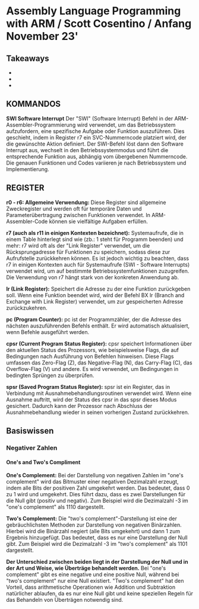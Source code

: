 # Assembly Language Programming with ARM  /  Scott Cosentino / Anfang November 23'

## Takeaways

+
+
+

## KOMMANDOS

**SWI Software Interrupt**
Der "SWI" (Software Interrupt) Befehl in der ARM-Assembler-Programmierung wird verwendet, um das Betriebssystem aufzufordern, eine spezifische Aufgabe oder Funktion auszuführen. Dies geschieht, indem in Register r7 ein SVC-Nummerncode platziert wird, der die gewünschte Aktion definiert. Der SWI-Befehl löst dann den Software Interrupt aus, wechselt in den Betriebssystemmodus und führt die entsprechende Funktion aus, abhängig vom übergebenen Nummerncode. Die genauen Funktionen und Codes variieren je nach Betriebssystem und Implementierung.

## REGISTER

**r0 - r6: Allgemeine Verwendung:**
Diese Register sind allgemeine Zweckregister und werden oft für temporäre Daten und Parameterübertragung zwischen Funktionen verwendet. In ARM-Assembler-Code können sie vielfältige Aufgaben erfüllen.

**r7 (auch als r11 in einigen Kontexten bezeichnet):**
Systemaufrufe, die in einem Table hinterlegt sind wie (zb.: 1 steht für Programm beenden) und mehr: r7 wird oft als der "Link Register" verwendet, um die Rücksprungadresse für Funktionen zu speichern, sodass diese zur Aufrufstelle zurückkehren können. Es ist jedoch wichtig zu beachten, dass r7 in einigen Kontexten auch für Systemaufrufe (SWI - Software Interrupts) verwendet wird, um auf bestimmte Betriebssystemfunktionen zuzugreifen. Die Verwendung von r7 hängt stark von der konkreten Anwendung ab. 

**lr (Link Register):**
Speichert die Adresse zu der eine Funktion zurückgeben soll. Wenn eine Funktion beendet wird, wird der Befehl BX lr (Branch and Exchange with Link Register) verwendet, um zur gespeicherten Adresse zurückzukehren.

**pc (Program Counter):**
pc ist der Programmzähler, der die Adresse des nächsten auszuführenden Befehls enthält. Er wird automatisch aktualisiert, wenn Befehle ausgeführt werden.

**cpsr (Current Program Status Register):**
cpsr speichert Informationen über den aktuellen Status des Prozessors, wie beispielsweise Flags, die auf Bedingungen nach Ausführung von Befehlen hinweisen. Diese Flags umfassen das Zero-Flag (Z), das Negative-Flag (N), das Carry-Flag (C), das Overflow-Flag (V) und andere. Es wird verwendet, um Bedingungen in bedingten Sprüngen zu überprüfen.

**spsr (Saved Program Status Register):**
spsr ist ein Register, das in Verbindung mit Ausnahmebehandlungsroutinen verwendet wird. Wenn eine Ausnahme auftritt, wird der Status des cpsr in das spsr dieses Modus gesichert. Dadurch kann der Prozessor nach Abschluss der Ausnahmebehandlung wieder in seinen vorherigen Zustand zurückkehren.


## Basiswissen

### Negativer Zahlen

#### One's and Two's Compliment

**One's Complement:**
Bei der Darstellung von negativen Zahlen im "one's complement" wird das Bitmuster einer negativen Dezimalzahl erzeugt, indem alle Bits der positiven Zahl umgekehrt werden. Das bedeutet, dass 0 zu 1 wird und umgekehrt. Dies führt dazu, dass es zwei Darstellungen für die Null gibt (positiv und negativ). Zum Beispiel wird die Dezimalzahl -3 im "one's complement" als 1110 dargestellt.

**Two's Complement:**
Die "two's complement"-Darstellung ist eine der gebräuchlichsten Methoden zur Darstellung von negativen Binärzahlen. Hierbei wird die Binärzahl negiert (alle Bits umgekehrt) und dann 1 zum Ergebnis hinzugefügt. Das bedeutet, dass es nur eine Darstellung der Null gibt. Zum Beispiel wird die Dezimalzahl -3 im "two's complement" als 1101 dargestellt.

**Der Unterschied zwischen beiden liegt in der Darstellung der Null und in der Art und Weise, wie Überträge behandelt werden.** Bei "one's complement" gibt es eine negative und eine positive Null, während bei "two's complement" nur eine Null existiert. "Two's complement" hat den Vorteil, dass arithmetische Operationen wie Addition und Subtraktion natürlicher ablaufen, da es nur eine Null gibt und keine speziellen Regeln für das Behandeln von Überträgen notwendig sind.

